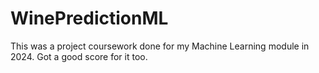 # WinePredictionML
This was a project coursework done for my Machine Learning module in 2024. Got a good score for it too.
